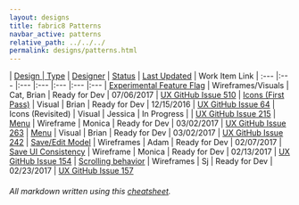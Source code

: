 ```yaml
---
layout: designs
title: fabric8 Patterns
navbar_active: patterns
relative_path: ../../../
permalink: designs/patterns.html
---
```


| <a href="javascript:SortTable(0);" id="designTableTitle" class="sort">Design | <a href="javascript:SortTable(1);" id="designTableType" class="sort">Type</a> | <a href="javascript:SortTable(2);" id="designTableDesigner" class="sort">Designer</a> | <a href="javascript:SortTable(3);" id="designTableStatus" class="sort">Status<a/> | <a href="javascript:SortTable(4, 'D', 'mdy');" id="designTableUpdate" class="sort">Last Updated</a> | <span id="designTableWILinks">Work Item Link</span>
| :---                                                                                      |:---                |:---           |:---               |:---               |:---                                                                         |:---
| [Experimental Feature Flag](https://redhat.invisionapp.com/share/STCE3Y04F)               | Wireframes/Visuals | Cat, Brian    | Ready for Dev     | 07/06/2017        | [UX GitHub Issue 510](https://github.com/fabric8-ui/fabric8-ux/issues/510)
| [Icons (First Pass)](https://redhat.invisionapp.com/share/2F9N0A7WN)                      | Visual             | Brian         | Ready for Dev     | 12/15/2016        | [UX GitHub Issue 64](https://github.com/fabric8-ui/fabric8-ux/issues/64)
| Icons (Revisited)                                                                         | Visual             | Jessica       | In Progress       |                   | [UX GitHub Issue 215](https://github.com/fabric8-ui/fabric8-ux/issues/215)
| [Menu](https://redhat.invisionapp.com/share/WB8FNVPYE)                                    | Wireframe          | Monica        | Ready for Dev     | 03/02/2017        | [UX GitHub Issue 263](https://github.com/fabric8-ui/fabric8-ux/issues/263)
| [Menu](https://redhat.invisionapp.com/share/WB8FNVPYE)                                    | Visual             | Brian         | Ready for Dev     | 03/02/2017        | [UX GitHub Issue 242](https://github.com/fabric8-ui/fabric8-ux/issues/242)
| [Save/Edit Model](https://redhat.invisionapp.com/share/UAACVQ7XT)                         | Wireframes         | Adam          | Ready for Dev     | 02/07/2017
| [Save UI Consistency](https://redhat.invisionapp.com/share/4JAEVK23G)                     | Wireframe          | Monica        | Ready for Dev     | 02/13/2017        | [UX GitHub Issue 154](https://github.com/fabric8-ui/fabric8-ux/issues/154)
| [Scrolling behavior](https://redhat.invisionapp.com/share/QMAK3BLYP)                      | Wireframes         | Sj            | Ready for Dev     | 02/23/2017        | [UX GitHub Issue 157](https://github.com/fabric8-ui/fabric8-ux/issues/157)

###### All markdown written using this [cheatsheet](https://github.com/adam-p/markdown-here/wiki/Markdown-Cheatsheet).
